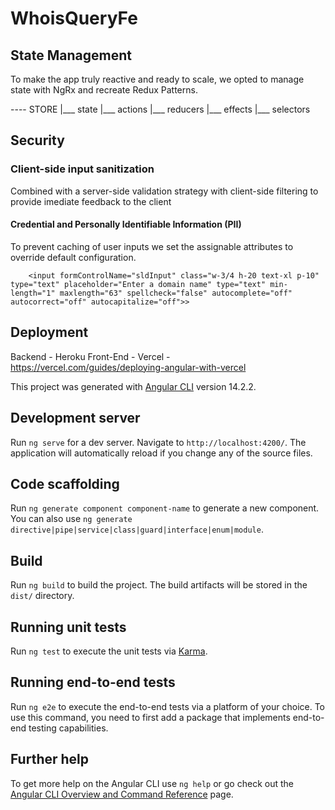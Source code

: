 # WhoisQueryFe

## State Management

To make the app truly reactive and ready to scale, we opted to manage state with NgRx and recreate Redux Patterns.

---- STORE
|___ state
|___ actions
|___ reducers
|___ effects
|___ selectors







## Security

### Client-side input sanitization

Combined with a server-side validation strategy with client-side filtering to provide imediate feedback to the client

#### Credential and Personally Identifiable Information (PII)
To prevent caching of user inputs we set the assignable attributes
to override default configuration.
```
    <input formControlName="sldInput" class="w-3/4 h-20 text-xl p-10" type="text" placeholder="Enter a domain name" type="text" min-length="1" maxlength="63" spellcheck="false" autocomplete="off" autocorrect="off" autocapitalize="off">>
```




## Deployment

Backend - Heroku
Front-End - Vercel - https://vercel.com/guides/deploying-angular-with-vercel


This project was generated with [Angular CLI](https://github.com/angular/angular-cli) version 14.2.2.

## Development server

Run `ng serve` for a dev server. Navigate to `http://localhost:4200/`. The application will automatically reload if you change any of the source files.

## Code scaffolding

Run `ng generate component component-name` to generate a new component. You can also use `ng generate directive|pipe|service|class|guard|interface|enum|module`.

## Build

Run `ng build` to build the project. The build artifacts will be stored in the `dist/` directory.

## Running unit tests

Run `ng test` to execute the unit tests via [Karma](https://karma-runner.github.io).

## Running end-to-end tests

Run `ng e2e` to execute the end-to-end tests via a platform of your choice. To use this command, you need to first add a package that implements end-to-end testing capabilities.

## Further help

To get more help on the Angular CLI use `ng help` or go check out the [Angular CLI Overview and Command Reference](https://angular.io/cli) page.

